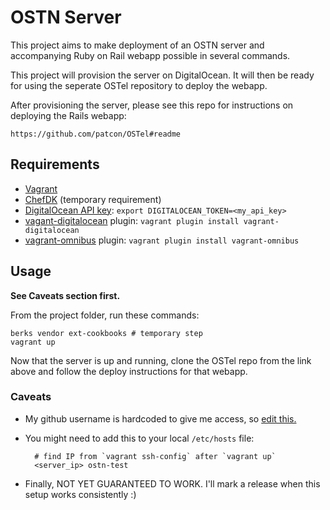 # OSTN Server

This project aims to make deployment of an OSTN server and accompanying
Ruby on Rail webapp possible in several commands.

This project will provision the server on DigitalOcean. It will then be
ready for using the seperate OSTel repository to deploy the webapp.

After provisioning the server, please see this repo for instructions on
deploying the Rails webapp:

    https://github.com/patcon/OSTel#readme

## Requirements

- [Vagrant](http://www.vagrantup.com/downloads.html)
- [ChefDK](https://downloads.getchef.com/chef-dk/) (temporary requirement)
- [DigitalOcean API
  key](https://cloud.digitalocean.com/settings/applications): `export
  DIGITALOCEAN_TOKEN=<my_api_key>`
- [vagant-digitalocean](https://github.com/smdahlen/vagrant-digitalocean) plugin: `vagrant plugin install vagrant-digitalocean`
- [vagrant-omnibus](https://github.com/opscode/vagrant-omnibus) plugin: `vagrant plugin install vagrant-omnibus`

## Usage

**See Caveats section first.**

From the project folder, run these commands:

```
berks vendor ext-cookbooks # temporary step
vagrant up
```

Now that the server is up and running, clone the OSTel repo from the
link above and follow the deploy instructions for that webapp.

### Caveats

- My github username is hardcoded to give me access, so [edit
  this.](https://github.com/patcon/chef-ostn/blob/easier-deploy/Vagrantfile#L59)

- You might need to add this to your local `/etc/hosts` file:

        # find IP from `vagrant ssh-config` after `vagrant up`
        <server_ip> ostn-test

- Finally, NOT YET GUARANTEED TO WORK. I'll mark a release when this
  setup works consistently :)

